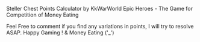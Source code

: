 Steller Chest Points Calculator by KkWarWorld
Epic Heroes - The Game for Competition of Money Eating

Feel Free to comment if you find any variations in points, I will try to resolve ASAP.
Happy Gaming ! & Money Eating ('_')

